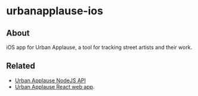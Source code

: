 # urbanapplause-ios

## About
iOS app for Urban Applause, a tool for tracking street artists and their work. 

## Related
- [Urban Applause NodeJS API](https://github.com/flannerykj/urbanapplause-backend)
- [Urban Applause React web app](https://github.com/flannerykj/urbanapplause-web). 
